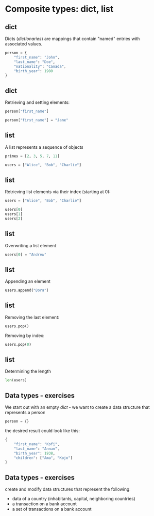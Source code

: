 # Composite types: dict, list

## dict

Dicts (_dictionaries_) are mappings that contain "named" entries with associated values.

```py
person = {
    "first_name": "John",
    "last_name": "Doe",
    "nationality": "Canada",
    "birth_year": 1980
}
```

## dict

Retrieving and setting elements:

```py
person["first_name"]
```

```py
person["first_name"] = "Jane"
```

## list

A list represents a sequence of objects

```py
primes = [2, 3, 5, 7, 11]

users = ["Alice", "Bob", "Charlie"]
```

## list

Retrieving list elements via their index (starting at 0):

```py
users = ["Alice", "Bob", "Charlie"]

users[0]
users[1]
users[2]
```

## list

Overwriting a list element

```py
users[0] = "Andrew"
```

## list

Appending an element

```py
users.append("Dora")
```

## list

Removing the last element:

```py
users.pop()
```

Removing by index:

```py
users.pop(0)
```

## list

Determining the length

```py
len(users)
```

## Data types - exercises

We start out with an empty _dict_ - we want to create a data structure that represents a person

```py
person = {}
```

the desired result could look like this:

```py
{
    "first_name": "Kofi",
    "last_name": "Annan",
    "birth_year": 1938,
    "children": ["Ama", "Kojo"]
}
```

## Data types - exercises

create and modify data structures that represent the following:

- data of a country (inhabitants, capital, neighboring countries)
- a transaction on a bank account
- a set of transactions on a bank account
